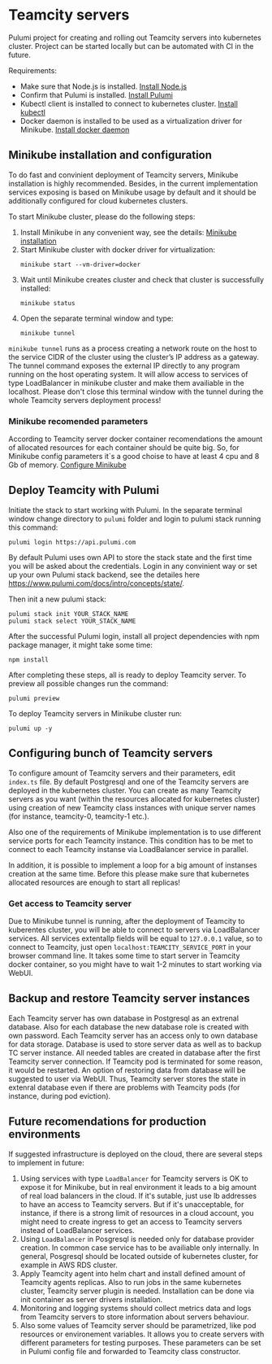 # Teamcity servers

Pulumi project for creating and rolling out Teamcity servers into kubernetes cluster.
Project can be started locally but can be automated with CI in the future. 

Requirements:

* Make sure that Node.js is installed. [Install Node.js](https://nodejs.org/en/download/)
* Confirm that Pulumi is installed. [Install Pulumi](https://www.pulumi.com/docs/get-started/install/)
* Kubectl client is installed to connect to kubernetes cluster. [Install kubectl](https://kubernetes.io/ru/docs/tasks/tools/install-kubectl/)
* Docker daemon is installed to be used as a virtualization driver for Minikube. [Install docker daemon](https://docs.docker.com/engine/install/)

## Minikube installation and configuration

To do fast and convinient deployment of Teamcity servers, Minikube installation is highly recommended. Besides, in the current implementation services exposing is based on Minikube usage by default and it should be additionally configured for cloud kubernetes clusters.

To start Minikube cluster, please do the following steps:
1. Install Minikube in any convenient way, see the details: [Minikube installation](https://kubernetes.io/ru/docs/tasks/tools/install-minikube/)
1. Start Minikube cluster with docker driver for virtualization:
    ```shell
    minikube start --vm-driver=docker
    ```
1. Wait until Minikube creates cluster and check that cluster is successfully installed:
    ```shell
    minikube status
    ```
1. Open the separate terminal window and type:
    ```shell
    minikube tunnel
    ```
`minikube tunnel` runs as a process creating a network route on the host to the service CIDR of the cluster using the cluster’s IP address as a gateway. The tunnel command exposes the external IP directly to any program running on the host operating system.
It will allow access to services of type LoadBalancer in minikube cluster and make them availiable in the localhost.
Please don't close this terminal window with the tunnel during the whole Teamcity servers deployment process!

### Minikube recomended parameters
According to Teamcity server docker container recomendations the amount of allocated resources for each container should be quite big. So, for Minikube config parameters it`s a good choise to have at least 4 cpu and 8 Gb of memory. [Configure Minikube](https://minikube.sigs.k8s.io/docs/commands/config/)

## Deploy Teamcity with Pulumi

Initiate the stack to start working with Pulumi. In the separate terminal window change directory to `pulumi` folder and login to pulumi stack running this command:
```shell
pulumi login https://api.pulumi.com
```
By default Pulumi uses own API to store the stack state and the first time you will be asked about the credentials. Login in any convinient way or set up your own Pulumi stack backend, see the detailes here https://www.pulumi.com/docs/intro/concepts/state/.

Then init a new pulumi stack:
```shell
pulumi stack init YOUR_STACK_NAME
pulumi stack select YOUR_STACK_NAME
```
After the successful Pulumi login, install all project dependencies with npm package manager, it might take some time:
```shell
npm install
```
After completing these steps, all is ready to deploy Teamcity server. To preview all possible changes run the command:
```shell
pulumi preview
```
To deploy Teamcity servers in Minikube cluster run:
```shell
pulumi up -y
```

## Configuring bunch of Teamcity servers

To configure amount of Teamcity servers and their parameters, edit `index.ts` file. By default Postgresql and one of the Teamcity servers are deployed in the kubernetes cluster. You can create as many Teamcity servers as you want (within the resources allocated for kubernetes cluster) using creation of new Teamcity class instances with unique server names (for instance, teamcity-0, teamcity-1 etc.).

Also one of the requirements of Minikube implementation is to use different service ports for each Teamcity instance. This condition has to be met to connect to each Teamcity instanse via LoadBalancer service in parallel.

In addition, it is possible to implement a loop for a big amount of instanses creation at the same time. Before this please make sure that kubernetes allocated resources are enough to start all replicas!

### Get access to Teamcity server

Due to Minikube tunnel is running, after the deployment of Teamcity to kuberentes cluster, you will be able to connect to servers via LoadBalancer services. All services extentalIp fields will be equal to `127.0.0.1` value, so to connect to Teamcity, just open `localhost:TEAMCITY_SERVICE_PORT` in your browser command line. It takes some time to start server in Teamcity docker container, so you might have to wait 1-2 minutes to start working via WebUI.

## Backup and restore Teamcity server instances

Each Teamcity server has own database in Postgresql as an extrenal database. Also for each database the new database role is created with own password. Each Teamcity server has an access only to own database for data storage. Database is used to store
server data as well as to backup TC server instance. All needed tables are created in database after the first Teamcity server connection. If Teamcity pod is terminated for some reason, it would be restarted. An option of restoring data from database will be suggested to user via WebUI. Thus, Teamcity server stores the state in extenral database even if there are problems with Teamcity pods (for instance, during pod eviction).

## Future recomendations for production environments

If suggested infrastructure is deployed on the cloud, there are several steps to implement in future:

1. Using services with type `LoadBalancer` for Teamcity servers is OK to expose it for Minikube, but in real environment it leads to a big amount of real load balancers in the cloud. If it's sutable, just use lb addresses to have an access to Teamcity servers. But if it's unacceptable, for instance, if there is a strong limit of resources in a cloud account, you might need to create ingress to get an access to Teamcity servers instead of LoadBalancer services.
1. Using `LoadBalancer` in Posgresql is needed only for database provider creation. In common case service has to be availiable only internally. In general, Posgresql should be located outside of kubernetes cluster, for example in AWS RDS cluster.
1. Apply Teamcity agent into helm chart and install defined amount of Teamcity agents replicas. Also to run jobs in the same kubernetes cluster, Teamcity server plugin is needed. Installation can be done via init container as server drivers installation.
1. Monitoring and logging systems should collect metrics data and logs from Teamcity servers to store information about servers behaviour.
1. Also some values of Teamcity server should be parametrized, like pod resources or environement variables. It allows you to create servers with different parameters for testing purposes. These parameters can be set in Pulumi config file and forwarded to Teamcity class constructor.